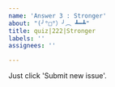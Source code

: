 ```yaml
---
name: 'Answer 3 : Stronger'
about: "(╯°□°）╯︵ ┻━┻"
title: quiz|222|Stronger
labels: ''
assignees: ''

---
```


Just click 'Submit new issue'.
